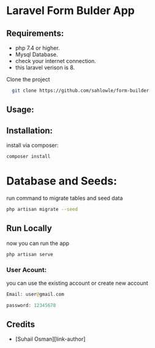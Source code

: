 

# Laravel Form Bulder App

## Requirements:
  
- php 7.4 or higher.
- Mysql Database.
- check your internet connection.
- this laravel verison is 8.

Clone the project  

~~~bash  
  git clone https://github.com/sahlowle/form-builder
~~~

## Usage:


## Installation:

install via composer:

```bash
composer install
```

# Database and Seeds:
run command to migrate tables and seed data
```bash
php artisan migrate --seed
```


## Run Locally  

now you can run the app 
```
php artisan serve
```



### User Acount:

you can use the existing account or create new account

```php
Email: user@gmail.com

password: 12345678
```



## Credits

- [Suhail Osman][link-author]



